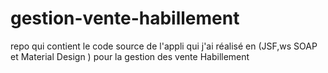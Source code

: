 # gestion-vente-habillement
repo qui contient le code source de l'appli qui  j'ai réalisé en (JSF,ws SOAP et Material Design ) pour la gestion des vente Habillement 
